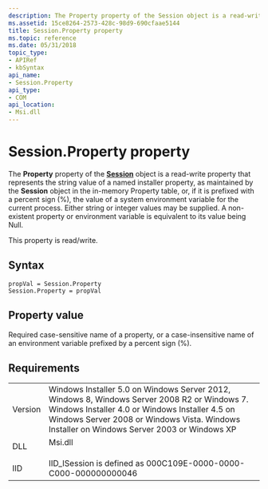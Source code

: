 ```yaml
---
description: The Property property of the Session object is a read-write property that represents the string value of a named installer property, as maintained by the Session object.
ms.assetid: 15ce8264-2573-428c-98d9-690cfaae5144
title: Session.Property property
ms.topic: reference
ms.date: 05/31/2018
topic_type: 
- APIRef
- kbSyntax
api_name: 
- Session.Property
api_type: 
- COM
api_location: 
- Msi.dll
---
```


# Session.Property property

The **Property** property of the [**Session**](session-object.md) object is a read-write property that represents the string value of a named installer property, as maintained by the **Session** object in the in-memory Property table, or, if it is prefixed with a percent sign (%), the value of a system environment variable for the current process. Either string or integer values may be supplied. A non-existent property or environment variable is equivalent to its value being Null.

This property is read/write.

## Syntax


```JScript
propVal = Session.Property
Session.Property = propVal 
```



## Property value

Required case-sensitive name of a property, or a case-insensitive name of an environment variable prefixed by a percent sign (%).

## Requirements



|                    |                                                                                                                                                                                                                                                         |
|--------------------|---------------------------------------------------------------------------------------------------------------------------------------------------------------------------------------------------------------------------------------------------------|
| Version<br/> | Windows Installer 5.0 on Windows Server 2012, Windows 8, Windows Server 2008 R2 or Windows 7. Windows Installer 4.0 or Windows Installer 4.5 on Windows Server 2008 or Windows Vista. Windows Installer on Windows Server 2003 or Windows XP<br/> |
| DLL<br/>     | <dl> <dt>Msi.dll</dt> </dl>                                                                                                                                                                      |
| IID<br/>     | IID\_ISession is defined as 000C109E-0000-0000-C000-000000000046<br/>                                                                                                                                                                             |



 

 




